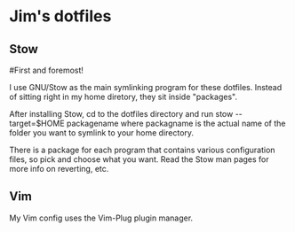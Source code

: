 # Jim's dotfiles

## Stow
#First and foremost!

I use GNU/Stow as the main symlinking program
for these dotfiles. Instead of sitting right in my
home diretory, they sit inside "packages". 

After installing
Stow, cd to the dotfiles directory and run
stow --target=$HOME packagename where packagname is the actual
name of the folder you want to symlink to your home directory.

There is a package for each program that contains various
configuration files, so pick and choose what you want.
Read the Stow man pages for more info on reverting, etc.

## Vim

My Vim config uses the Vim-Plug plugin manager.

